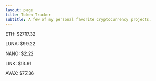 ```yaml
---
layout: page
title: Token Tracker
subtitle: A few of my personal favorite cryptocurrency projects.
---
```


<!--BEGINCRYPTOINPUT-->
ETH: $2717.32

LUNA: $99.22

NANO: $2.22

LINK: $13.91

AVAX: $77.36

<!--ENDCRYPTOINPUT-->
